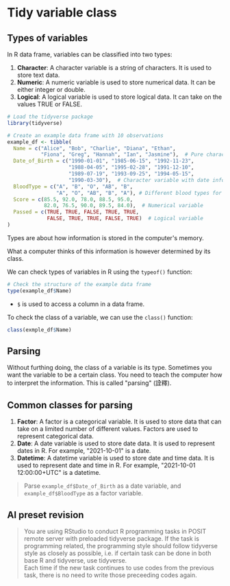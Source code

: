 # Tidy variable class

## Types of variables

In R data frame, variables can be classified into two types:

1. **Character**: A character variable is a string of characters. It is used to store text data.
2. **Numeric**: A numeric variable is used to store numerical data. It can be either integer or double.
3. **Logical**: A logical variable is used to store logical data. It can take on the values TRUE or FALSE.

```r
# Load the tidyverse package
library(tidyverse)

# Create an example data frame with 10 observations
example_df <- tibble(
  Name = c("Alice", "Bob", "Charlie", "Diana", "Ethan", 
           "Fiona", "Greg", "Hannah", "Ian", "Jasmine"),  # Pure character variable
  Date_of_Birth = c("1990-01-01", "1985-06-15", "1992-11-23", 
                    "1988-04-05", "1995-02-28", "1991-12-10", 
                    "1989-07-19", "1993-09-25", "1994-05-15", 
                    "1990-03-30"),  # Character variable with date information
  BloodType = c("A", "B", "O", "AB", "B",  
                "A", "O", "AB", "B", "A"), # Different blood types for each individual
  Score = c(85.5, 92.0, 78.0, 88.5, 95.0, 
            82.0, 76.5, 90.0, 89.5, 84.0),  # Numerical variable
  Passed = c(TRUE, TRUE, FALSE, TRUE, TRUE, 
             FALSE, TRUE, TRUE, FALSE, TRUE)  # Logical variable
)

```

Types are about how information is stored in the computer's memory.

What a computer thinks of this information is however determined by its class. 

We can check types of variables in R using the `typeof()` function:   
```r  
# Check the structure of the example data frame
type(example_df$Name) 
```

  - `$` is used to access a column in a data frame.  

To check the class of a variable, we can use the `class()` function:  
```r  
class(exmple_df$Name)  
```  

## Parsing 

Without furthing doing, the class of a variable is its type. Sometimes you want the variable to be a certain class. You need to teach the computer how to interpret the information. This is called "parsing" (詮釋).


## Common classes for parsing

1. **Factor**: A factor is a categorical variable. It is used to store data that can take on a limited number of different values. Factors are used to represent categorical data.
2. **Date**: A date variable is used to store date data. It is used to represent dates in R. For example, "2021-10-01" is a date.
3. **Datetime**: A datetime variable is used to store date and time data. It is used to represent date and time in R.  For example, "2021-10-01 12:00:00+UTC" is a datetime.

> Parse `example_df$Date_of_Birth` as a date variable, and `example_df$BloodType` as a factor variable.

## AI preset revision  

> You are using RStudio to conduct R programming tasks in POSIT remote server with preloaded tidyverse package. If the task is programming related, the programming style should follow tidyverse style as closely as possible, i.e. if certain task can be done in both base R and tidyverse, use tidyverse.  
> Each time if the new task continues to use codes from the previous task, there is no need to write those preceeding codes again. 


